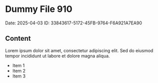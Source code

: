 # Dummy File 910

Date: 2025-04-03
ID: 33843617-5172-45FB-9764-F6A921A7EA90

## Content

Lorem ipsum dolor sit amet, consectetur adipiscing elit.
Sed do eiusmod tempor incididunt ut labore et dolore magna aliqua.

* Item 1
* Item 2
* Item 3
